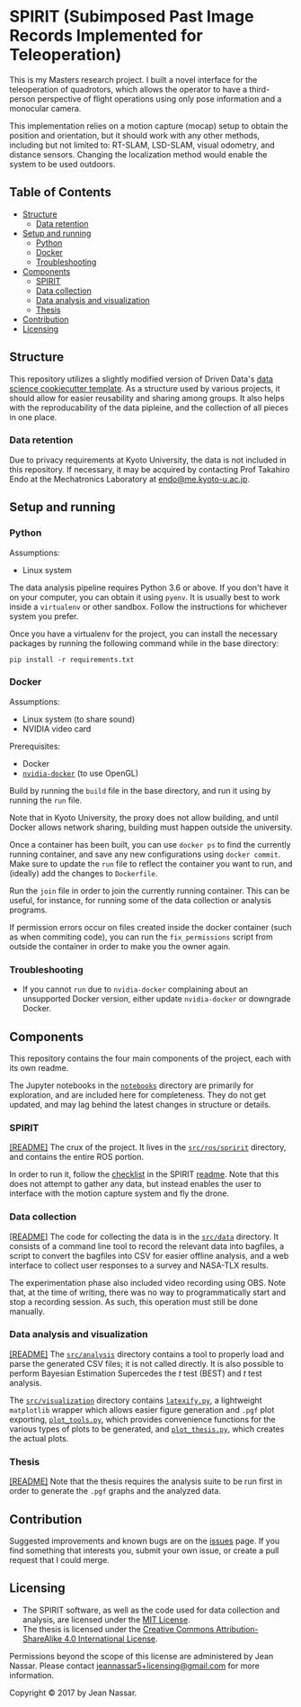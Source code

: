 # SPIRIT (Subimposed Past Image Records Implemented for Teleoperation)

This is my Masters research project.
I built a novel interface for the teleoperation of quadrotors, which allows the operator to have a third-person perspective of flight operations using only pose information and a monocular camera.

This implementation relies on a motion capture (mocap) setup to obtain the position and orientation, but it should work with any other methods, including but not limited to: RT-SLAM, LSD-SLAM, visual odometry, and distance sensors.
Changing the localization method would enable the system to be used outdoors.


## Table of Contents

* [Structure](#structure)
  * [Data retention](#data-retention)
* [Setup and running](#setup-and-running)
  * [Python](#python)
  * [Docker](#docker)
  * [Troubleshooting](#troubleshooting)
* [Components](#components)
  * [SPIRIT](#spirit)
  * [Data collection](#data-collection)
  * [Data analysis and visualization](#data-analysis-and-visualization)
  * [Thesis](#thesis)
* [Contribution](#contribution)
* [Licensing](#licensing)


## Structure
This repository utilizes a slightly modified version of Driven Data's [data science cookiecutter template](https://drivendata.github.io/cookiecutter-data-science/).
As a structure used by various projects, it should allow for easier reusability and sharing among groups.
It also helps with the reproducability of the data pipleine, and the collection of all pieces in one place.

### Data retention
Due to privacy requirements at Kyoto University, the data is not included in this repository.
If necessary, it may be acquired by contacting Prof Takahiro Endo at the Mechatronics Laboratory at endo@me.kyoto-u.ac.jp.


## Setup and running

### Python
Assumptions:
* Linux system

The data analysis pipeline requires Python 3.6 or above.
If you don't have it on your computer, you can obtain it using `pyenv`.
It is usually best to work inside a `virtualenv` or other sandbox.
Follow the instructions for whichever system you prefer.

Once you have a virtualenv for the project, you can install the necessary packages by running the following command while in the base directory:

    pip install -r requirements.txt

### Docker
Assumptions:
* Linux system (to share sound)
* NVIDIA video card

Prerequisites:
* Docker
* [`nvidia-docker`](https://github.com/NVIDIA/nvidia-docker) (to use OpenGL)

Build by running the `build` file in the base directory, and run it using by running the `run` file.

Note that in Kyoto University, the proxy does not allow building, and until Docker allows network sharing, building must happen outside the university.

Once a container has been built, you can use `docker ps` to find the currently running container, and save any new configurations using `docker commit`.
Make sure to update the `run` file to reflect the container you want to run, and (ideally) add the changes to `Dockerfile`.

Run the `join` file in order to join the currently running container.
This can be useful, for instance, for running some of the data collection or analysis programs.

If permission errors occur on files created inside the docker container (such as when commiting code), you can run the `fix_permissions` script from outside the container in order to make you the owner again.

### Troubleshooting

* If you cannot `run` due to `nvidia-docker` complaining about an unsupported Docker version, either update `nvidia-docker` or downgrade Docker.


## Components
This repository contains the four main components of the project, each with its own readme.

The Jupyter notebooks in the [`notebooks`](notebooks) directory are primarily for exploration, and are included here for completeness.
They do not get updated, and may lag behind the latest changes in structure or details.

### SPIRIT
[[README]](references/readme_spirit.md)
The crux of the project.
It lives in the [`src/ros/spririt`](src/ros/spirit) directory, and contains the entire ROS portion. 

In order to run it, follow the [checklist](references/readme_spirit.md#checklist) in the SPIRIT [readme](references/readme_spirit.md).
Note that this does not attempt to gather any data, but instead enables the user to interface with the motion capture system and fly the drone.

### Data collection 
[[README]](references/readme_data.md)
The code for collecting the data is in the [`src/data`](src/data) directory.
It consists of a command line tool to record the relevant data into bagfiles, a script to convert the bagfiles into CSV for easier offline analysis, and a web interface to collect user responses to a survey and NASA-TLX results.

The experimentation phase also included video recording using OBS.
Note that, at the time of writing, there was no way to programmatically start and stop a recording session.
As such, this operation must still be done manually.

### Data analysis and visualization
[[README]](references/readme_analysis.md)
The [`src/analysis`](src/analysis) directory contains a tool to properly load and parse the generated CSV files; it is not called directly. It is also possible to perform Bayesian Estimation Supercedes the *t* test (BEST) and *t* test analysis.

The [`src/visualization`](src/visualization) directory contains [`latexify.py`](src/visualization/latexify.py), a lightweight `matplotlib` wrapper which allows easier figure generation and `.pgf` plot exporting, [`plot_tools.py`](src/visualization/plot_tools.py), which provides convenience functions for the various types of plots to be generated, and [`plot_thesis.py`](src/visualization/plot_thesis.py), which creates the actual plots.

### Thesis
[[README]](references/readme_thesis.md)
Note that the thesis requires the analysis suite to be run first in order to generate the `.pgf` graphs and the analyzed data.

## Contribution
Suggested improvements and known bugs are on the [issues](https://github.com/masasin/spirit/issues/) page.
If you find something that interests you, submit your own issue, or create a pull request that I could merge.

## Licensing
* The SPIRIT software, as well as the code used for data collection and analysis, are licensed under the [MIT License](LICENSE).
* The thesis is licensed under the [Creative Commons Attribution-ShareAlike 4.0 International License](reports/thesis/LICENSE.md).

Permissions beyond the scope of this license are administered by Jean Nassar. Please contact jeannassar5+licensing@gmail.com for more information.

Copyright © 2017 by Jean Nassar.
